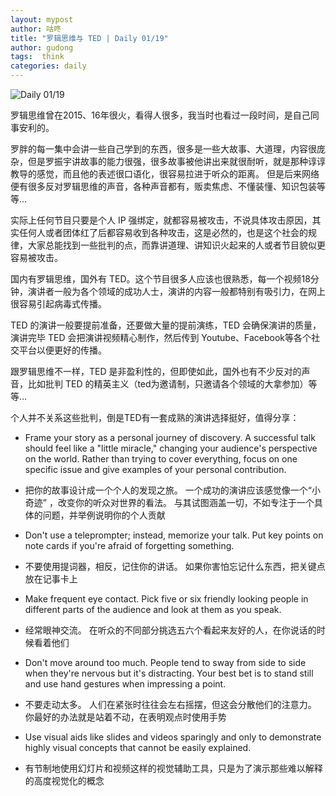 ```yaml
---
layout: mypost
author: 咕咚
title: "罗辑思维与 TED | Daily 01/19"
author: gudong
tags:  think
categories: daily
---
```

![Daily 01/19](https://i.niupic.com/images/2020/01/19/6ldX.jpg)

罗辑思维曾在2015、16年很火，看得人很多，我当时也看过一段时间，是自己同事安利的。

罗胖的每一集中会讲一些自己学到的东西，很多是一些大故事、大道理，内容很庞杂，但是罗振宇讲故事的能力很强，很多故事被他讲出来就很耐听，就是那种谆谆教导的感觉，而且他的表述很口语化，很容易拉进于听众的距离。
但是后来网络便有很多反对罗辑思维的声音，各种声音都有，贩卖焦虑、不懂装懂、知识包装等等…

实际上任何节目只要是个人 IP 强绑定，就都容易被攻击，不说具体攻击原因，其实任何人或者团体红了后都容易收到各种攻击，这是必然的，也是这个社会的规律，大家总能找到一些批判的点，而靠讲道理、讲知识火起来的人或者节目貌似更容易被攻击。

国内有罗辑思维，国外有 TED。这个节目很多人应该也很熟悉，每一个视频18分钟，演讲者一般为各个领域的成功人士，演讲的内容一般都特别有吸引力，在网上很容易引起病毒式传播。

TED 的演讲一般要提前准备，还要做大量的提前演练，TED 会确保演讲的质量，演讲完毕 TED 会把演讲视频精心制作，然后传到 Youtube、Facebook等各个社交平台以便更好的传播。

跟罗辑思维不一样，TED 是非盈利性的，但即使如此，国外也有不少反对的声音，比如批判 TED 的精英主义（ted为邀请制，只邀请各个领域的大拿参加）等等…

个人并不关系这些批判，倒是TED有一套成熟的演讲选择挺好，值得分享：

 - Frame your story as a personal journey of discovery. A successful talk should feel like a "little miracle," changing your audience's perspective on the world. Rather than trying to cover everything, focus on one specific issue and give examples of your personal contribution. 

- 把你的故事设计成一个个人的发现之旅。 一个成功的演讲应该感觉像一个“小奇迹” ，改变你的听众对世界的看法。 与其试图涵盖一切，不如专注于一个具体的问题，并举例说明你的个人贡献

- Don't use a teleprompter; instead, memorize your talk. Put key points on note cards if you're afraid of forgetting something. 

- 不要使用提词器，相反，记住你的讲话。 如果你害怕忘记什么东西，把关键点放在记事卡上

- Make frequent eye contact. Pick five or six friendly looking people in different parts of the audience and look at them as you speak. 

- 经常眼神交流。 在听众的不同部分挑选五六个看起来友好的人，在你说话的时候看着他们

- Don't move around too much. People tend to sway from side to side when they're nervous but it's distracting. Your best bet is to stand still and use hand gestures when impressing a point. 

- 不要走动太多。 人们在紧张时往往会左右摇摆，但这会分散他们的注意力。 你最好的办法就是站着不动，在表明观点时使用手势

- Use visual aids like slides and videos sparingly and only to demonstrate highly visual concepts that cannot be easily explained. 

- 有节制地使用幻灯片和视频这样的视觉辅助工具，只是为了演示那些难以解释的高度视觉化的概念
